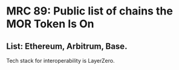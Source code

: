 # MRC 89: Public list of chains the MOR Token Is On

## List: Ethereum, Arbitrum, Base.

Tech stack for interoperability is LayerZero.
